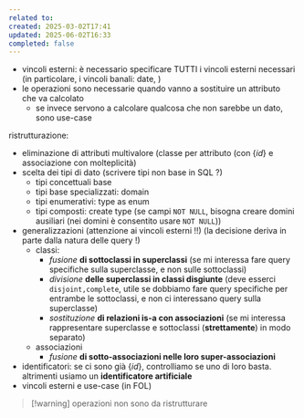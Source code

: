 ```yaml
---
related to: 
created: 2025-03-02T17:41
updated: 2025-06-02T16:33
completed: false
---
```

- vincoli esterni: è necessario specificare TUTTI i vincoli esterni necessari (in particolare, i vincoli banali: date, )
- le operazioni sono necessarie quando vanno a sostituire un attributo che va calcolato
	- se invece servono a calcolare qualcosa che non sarebbe un dato, sono use-case

ristrutturazione:
- eliminazione di attributi multivalore (classe per attributo (con $\{ id \}$ e associazione con molteplicità)
- scelta dei tipi di dato (scrivere tipi non base in SQL ?)
	- tipi concettuali base
	- tipi base specializzati: domain
	- tipi enumerativi: type as enum
	- tipi composti: create type (se campi `NOT NULL`, bisogna creare domini ausiliari (nei domini è consentito usare `NOT NULL`))
- generalizzazioni (attenzione ai vincoli esterni !!) (la decisione deriva in parte dalla natura delle query !)
	- classi:
		- *fusione* **di sottoclassi in superclassi** (se mi interessa fare query specifiche sulla superclasse, e non sulle sottoclassi)
		- *divisione* **delle superclassi in classi disgiunte** (deve esserci `disjoint,complete`, utile se dobbiamo fare query specifiche per entrambe le sottoclassi, e non ci interessano query sulla superclasse)
		- *sostituzione* **di relazioni is-a con associazioni** (se mi interessa rappresentare superclasse e sottoclassi (**strettamente**) in modo separato)
	- associazioni
		- *fusione* **di sotto-associazioni nelle loro super-associazioni**
- identificatori: se ci sono già $\{id\}$, controlliamo se uno di loro basta. altrimenti usiamo un **identificatore artificiale**
- vincoli esterni e use-case (in FOL)

>[!warning] operazioni non sono da ristrutturare